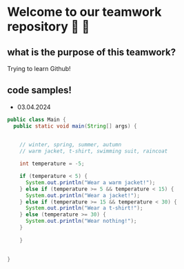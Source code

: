 # Welcome to our teamwork repository 📕 📒

## what is the purpose of this teamwork?

Trying to learn Github!

## code samples!
- 03.04.2024

```java
public class Main {
  public static void main(String[] args) {
    

    // winter, spring, summer, autumn
    // warm jacket, t-shirt, swimming suit, raincoat

    int temperature = -5;

    if (temperature < 5) {
      System.out.println("Wear a warm jacket!");
    } else if (temperature >= 5 && temperature < 15) {
      System.out.println("Wear a jacket!");
    } else if (temperature >= 15 && temperature < 30) {
      System.out.println("Wear a t-shirt!");
    } else (temperature >= 30) {
      System.out.println("Wear nothing!");
    }
   
    }

  
}
```
